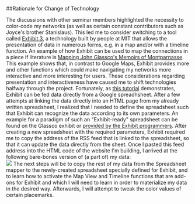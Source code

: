 ##Rationale for Change of Technology 

The discussions with other seminar members highlighted the necessity to color-code my networks (as well as certain constant contributors such as Joyce's brother Stanislaus). This led me to consider switching to a tool called [Exhibit 3](http://www.simile-widgets.org/exhibit), a technology built by people at MIT that allows the presentation of data in numerous forms, e.g. in a map and/or with a timeline function. An example of how Exhibit can be used to map the connections in a piece if literature is [Mapping John Glassco's Memoirs of Montparnasse](http://aelang.net/projects/glassco.htm). This example shows that, in contrast to Google Maps, Exhibit provides more and other functions which could make navigating my networks more interactive and more interesting for users. These considerations regarding presentation and interactiveness have caused me to shift technologies halfway through the project. Fortunately, as [this tutorial](http://simile-widgets.org/wiki/How_to_make_an_exhibit_from_data_fed_directly_from_a_Google_Spreadsheet) demonstrates, Exhibit can be fed data directly from a Google spreadhsheet. After a few attempts at linking the data directly into an HTML page from my already written spreadsheet, I realized that I needed to define the spreadsheet such that Exhibit can recognize the data according to its own parameters. An example for a paradigm of such an "Exhibit-ready" spreadsheet can be found on the Glassco exhibit or [provided by the Exhibit programmers](https://spreadsheets.google.com/pub?key=pLvsUS-CftHo21r-0xjKvVA). After creating a new spreadsheet with the required parameters, Exhibit required me to copy the address of the RSS feed that is linked to the spreadsheet, so that it can update the data directly from the sheet. Once I pasted this feed address into the HTML code of the website I'm building, I arrived at the following bare-bones version of (a part of) my data:              
![](https://dl.dropbox.com/u/11381261/First%20Attempt%20with%20Exhibit.png) 
The next steps will be to copy the rest of my data from the Spreadsheet mapper to the newly-created spreadsheet specially defined for Exhibit, and to learn how to activate the Map View and Timeline functions that are add-ons for Exhibit and which I will need to learn in order to materialize my data in the desired way. Afterwards, I will attempt to tweak the color values of certain placemarks.      
